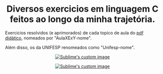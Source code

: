 <h1 align="center"> Diversos exercicios em linguagem C feitos ao longo da minha trajetória. </h1>


Exercicios resolvidos (e aprimorados) de cada topico de aula do [pdf didático](https://repositorio.ufes.br/bitstream/10/6800/1/Introdu%C3%A7%C3%A3o_C_10_Aulas.pdf), nomeados por "AulaXExY-nome".

Além disso, os da UNIFESP renomeados como "Unifesp-nome".


<p align="center">
  <a href="https://repositorio.ufes.br/bitstream/10/6800/1/Introdu%C3%A7%C3%A3o_C_10_Aulas.pdf" target="_blank"> <img src="https://user-images.githubusercontent.com/85136766/127730271-9cedf4fd-7e84-461b-ba65-acf206559e5b.png" alt="Sublime's custom image"/> </a>
</p>

<p align="center">
  <a href="https://www.unifesp.br/" target="_blank"> <img src="https://user-images.githubusercontent.com/85136766/127730404-5e5f6e95-e804-460c-b6c7-9a94fa10fb22.png" alt="Sublime's custom image"/> </a>
</p>
